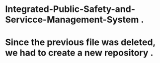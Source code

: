 # Integrated-Public-Safety-and-Servicce-Management-System .
# Since the previous file was deleted, we had to create a new repository .
